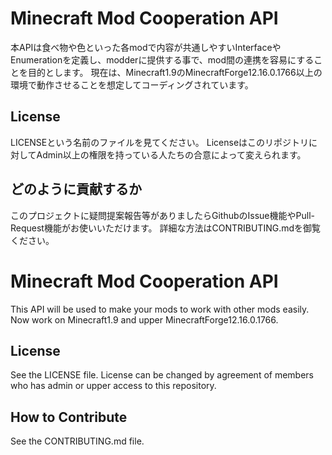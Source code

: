 # Minecraft Mod Cooperation API
本APIは食べ物や色といった各modで内容が共通しやすいInterfaceやEnumerationを定義し、modderに提供する事で、mod間の連携を容易にすることを目的とします。
現在は、Minecraft1.9のMinecraftForge12.16.0.1766以上の環境で動作させることを想定してコーディングされています。

## License
LICENSEという名前のファイルを見てください。
Licenseはこのリポジトリに対してAdmin以上の権限を持っている人たちの合意によって変えられます。  

## どのように貢献するか
このプロジェクトに疑問提案報告等がありましたらGithubのIssue機能やPull-Request機能がお使いいただけます。
詳細な方法はCONTRIBUTING.mdを御覧ください。

# Minecraft Mod Cooperation API
This API will be used to make your mods to work with other mods easily.
Now work on Minecraft1.9 and upper MinecraftForge12.16.0.1766.

## License
See the LICENSE file.
License can be changed by agreement of members who has admin or upper access to this repository.  

## How to Contribute
See the CONTRIBUTING.md file.